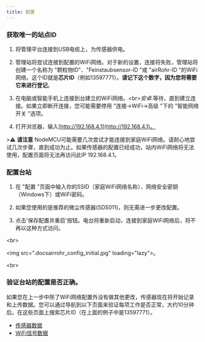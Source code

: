 ```yaml
---
title: 配置
---
```

### 获取唯一的站点ID
1. 将管理平台连接到USB电缆上，为传感器供电。

2. 管理站将尝试连接到配置的WiFi网络。对于新的设置，连接将失败，管理站将创建一个名称为 "颗粒物ID"、"Feinstaubsensor-ID "或 "airRohr-ID "的WiFi网络。这个ID就是**芯片ID**（例如13597771）。**请记下这个数字，因为您将需要它来进行登记**。

3. 在电脑或智能手机上连接到台建立的WiFi网络。&lt;br&gt;*安卓*.等待，直到建立连接。如果立即断开连接，您可能需要停用 "连接-&gt;WiFi-&gt;高级 "下的 "智能网络开关 "选项。

4. 打开浏览器，输入[http://192.168.4.1](http://192.168.4.1)。

&gt;⚠️ **请注意** NodeMCU可能需要几次尝试才能连接到家庭WiFi网络。请耐心地尝试几次步骤，直到成功为止。如果传感器的配置已经成功，站内WiFi网络将无法使用，配置页面将无法再访问此IP 192.168.4.1。

### 配置台站
1. 在 "配置 "页面中输入你的SSID（家庭WiFi网络名称）、网络安全密钥（Windows下）或WiFi密码。

2. 如果您使用的是推荐的微尘传感器(SDS011)，则无需进一步更改配置。

3. 点击'保存配置并重启'按钮。电台将重新启动，连接到家庭WiFi网络后，将不再以这种方式访问。

&lt;br&gt;

&lt;img src=".docsairrohr_config_initial.jpg" loading="lazy"&gt;。

&lt;br&gt;

### 验证台站的配置是否正确。
如果您在上一步中除了WiFi网络配置外没有做其他更改，传感器现在将开始记录和上传数据。您可以通过导航到以下页面来验证每项工作是否正常，大约10分钟后。在这些页面上搜索芯片ID（在上面的例子中是13597771）。

 * [传感器数据](https://www.madavi.de/sensor/graph.php)
 * [WiFi信号数据](https://www.madavi.de/sensor/signal.php)
